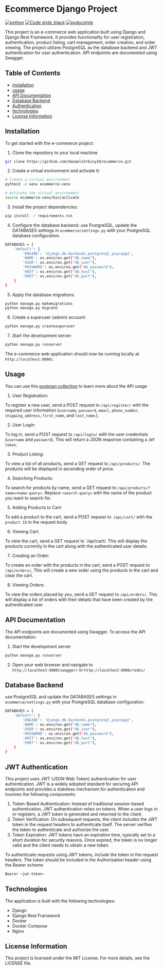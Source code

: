 # Ecommerce Django Project

[![python](https://img.shields.io/badge/Python-3.11-3776AB.svg?style=flat&logo=python&logoColor=yellow&color=darkblue)](https://www.python.org) [![Code style: black](https://img.shields.io/badge/code%20style-black-000000.svg)](https://github.com/psf/black)   [![pydocstyle](https://img.shields.io/badge/pydocstyle-enabled-brown)](http://www.pydocstyle.org/en/stable/)

This project is an e-commerce web application built using Django and Django Rest Framework. It provides functionality for user registration, authentication, product listing, cart management, order creation, and order viewing. The project utilizes PostgreSQL as the database backend and JWT authentication for user authentication. API endpoints are documented using Swagger.

## Table of Contents

- [installation](./README.md/#installation)
- [usage](./README.md/#usage)
- [API Documentation](./README.md/#api-documentation)
- [Database Backend](./README.md/#database-backend)
- [Authentication](./README.md/#jwt-authentication)
- [technologies](./README.md/#technologies)
- [License Information](./README.md/#license-information)

## Installation

To get started with the e-commerce project:

1. Clone the repository to your local machine

```bash
git clone https://github.com/danaelshrbiny10/ecommerce.git
```

2. Create a virtual environment and activate it:

```bash
# Create a virtual environment
python3 -m venv ecommerce-venv

# Activate the virtual environment
source ecommerce-venv/bin/activate

```

3. Install the project dependencies:

```bash
pip install -r requirements.txt

```

4. Configure the database backend:
   use PostgreSQL, update the DATABASES settings in `ecommerce/settings.py` with your PostgreSQL database configuration.

```bash
DATABASES = {
    'default': {
        'ENGINE': 'django.db.backends.postgresql_psycopg2',
        'NAME': os.environ.get("db_name"),
        'USER': os.environ.get("db_user"),
        'PASSWORD': os.environ.get("db_password"),
        'HOST': os.environ.get("db_host"),
        'PORT': os.environ.get("db_port"),
    }
}

```

5. Apply the database migrations:

```bash
python manage.py makemigrations
python manage.py migrate
```

6. Create a superuser (admin) account:

```bash
python manage.py createsuperuser
```

7. Start the development server:

```bash
python manage.py runserver
```

The e-commerce web application should now be running locally at `http://localhost:8000/`.

## Usage
You can use this [postman collection](https://www.postman.com/science-saganist-7786711/workspace/bit68/collection/13841690-17f0b89b-493f-429a-b478-312d42d171f7?action=share&creator=13841690) to learn more about the API usage

1. User Registration:

To register a new user, send a POST request to `/api/register/` with the required user information (`username`, `password`, `email`, `phone_number`, `shipping_address`, `first_name`, and `last_name`.).

2. User Login:

To log in, send a POST request to `/api/login/` with the user credentials (`username` and `password`). This will return a JSON response containing a `JWT token`.

3. Product Listing:

To view a list of all products, send a GET request to `/api/products/`. The products will be displayed in ascending order of price.

4. Searching Products:

To search for products by name, send a GET request to `/api/products/?name=<name-query>`. Replace `<search-query>` with the name of the product you want to search for.

5. Adding Products to Cart:

To add a product to the cart, send a POST request to` /api/cart/` with the `product ID` in the request body.

6. Viewing Cart:

To view the cart, send a GET request to `/api/cart/. This will display the products currently in the cart along with the authenticated user details.

7. Creating an Order:

To create an order with the products in the cart, send a POST request to `/api/orders/`,  This will create a new order using the products in the cart and clear the cart.

8. Viewing Orders:

To view the orders placed by you, send a GET request to `/api/orders/`. This will display a list of orders with their details that have been created by the authenticated user.

## API Documentation

The API endpoints are documented using Swagger. To access the API documentation:

1. Start the development server

```bash
python manage.py runserver
```

2. Open your web browser and navigate to `http://localhost:8000/swagger/` or `http://localhost:8000/redoc/`

## Database Backend

use PostgreSQL and update the DATABASES settings in `ecommerce/settings.py` with your PostgreSQL database configuration.

```bash
DATABASES = {
    'default': {
        'ENGINE': 'django.db.backends.postgresql_psycopg2',
        'NAME': os.environ.get("db_name"),
        'USER': os.environ.get("db_user"),
        'PASSWORD': os.environ.get("db_password"),
        'HOST': os.environ.get("db_host"),
        'PORT': os.environ.get("db_port"),
    }
}

```

## JWT Authentication

This project uses JWT (JSON Web Token) authentication for user authentication. JWT is a widely adopted standard for securing API endpoints and provides a stateless mechanism for authentication and involves the following components:

1. Token-Based Authentication: Instead of traditional session-based authentication, JWT authentication relies on tokens. When a user logs in or registers, a JWT token is generated and returned to the client.
2. Token Verification: On subsequent requests, the client includes the JWT token in the request headers to authenticate itself. The server verifies the token to authenticate and authorize the user.
3. Token Expiration: JWT tokens have an expiration time, typically set to a short duration for security reasons. Once expired, the token is no longer valid and the client needs to obtain a new token.

To authenticate requests using JWT tokens, include the token in the request headers. The token should be included in the Authorization header using the Bearer scheme

```bash
Bearer <jwt-token>
```

## Technologies

The application is built with the following technologies:

- Django
- Django Rest Framework
- Docker
- Docker Compose
- Nginx

## License Information

This project is licensed under the MIT License. For more details, see the LICENSE file.
